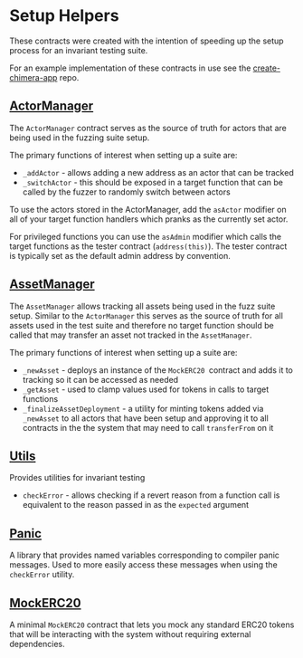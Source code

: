 # Setup Helpers
These contracts were created with the intention of speeding up the setup process for an invariant testing suite.

For an example implementation of these contracts in use see the [create-chimera-app](https://github.com/Recon-Fuzz/create-chimera-app-2) repo. 

## [ActorManager](https://github.com/Recon-Fuzz/setup-helpers/blob/main/src/ActorManager.sol)
The `ActorManager` contract serves as the source of truth for actors that are being used in the fuzzing suite setup. 

The primary functions of interest when setting up a suite are:
- `_addActor` - allows adding a new address as an actor that can be tracked
- `_switchActor` - this should be exposed in a target function that can be called by the fuzzer to randomly switch between actors

To use the actors stored in the ActorManager, add the `asActor` modifier on all of your target function handlers which pranks as the currently set actor. 

For privileged functions you can use the `asAdmin` modifier which calls the target functions as the tester contract (`address(this)`). The tester contract is typically set as the default admin address by convention. 

## [AssetManager](https://github.com/Recon-Fuzz/setup-helpers/blob/main/src/AssetManager.sol)

The `AssetManager` allows tracking all assets being used in the fuzz suite setup. 
Similar to the `ActorManager` this serves as the source of truth for all assets used in the test suite and therefore no target function should be called that may transfer an asset not tracked in the `AssetManager`. 

The primary functions of interest when setting up a suite are: 
- `_newAsset` - deploys an instance of the `MockERC20 `contract and adds it to tracking so it can be accessed as needed
- `_getAsset` - used to clamp values used for tokens in calls to target functions
- `_finalizeAssetDeployment` - a utility for minting tokens added via `_newAsset` to all actors that have been setup and approving it to all contracts in the the system that may need to call `transferFrom` on it

## [Utils](https://github.com/Recon-Fuzz/setup-helpers/blob/main/src/Utils.sol)
Provides utilities for invariant testing
- `checkError` - allows checking if a revert reason from a function call is equivalent to the reason passed in as the `expected` argument

## [Panic](https://github.com/Recon-Fuzz/setup-helpers/blob/main/src/Panic.sol)
A library that provides named variables corresponding to compiler panic messages. Used to more easily access these messages when using the `checkError` utility.

## [MockERC20](https://github.com/Recon-Fuzz/setup-helpers/blob/main/src/MockERC20.sol)
A minimal `MockERC20` contract that lets you mock any standard ERC20 tokens that will be interacting with the system without requiring external dependencies. 
